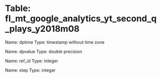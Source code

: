 Table: fl_mt_google_analytics_yt_second_q_plays_y2018m08
========================================================

Name: dptime
Type: timestamp without time zone

Name: dpvalue
Type: double precision

Name: ref_id
Type: integer

Name: step
Type: integer


